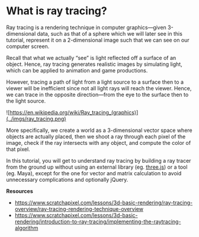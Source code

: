 # What is ray tracing?
Ray tracing is a rendering technique in computer graphics—given 3-dimensional data, such as that of a sphere which we will later see in this tutorial, represent it on a 2-dimensional image such that we can see on our computer screen.

Recall that what we actually “see” is light reflected off a surface of an object. Hence, ray tracing generates realistic images by simulating light, which can be applied to animation and game productions.

However, tracing a path of light from a light source to a surface then to a viewer will be inefficient since not all light rays will reach the viewer. Hence, we can trace in the opposite direction—from the eye to the surface then to the light source.

![https://en.wikipedia.org/wiki/Ray_tracing_(graphics)](../imgs/ray_tracing.png)

More specifically, we create a world as a 3-dimensional vector space where objects are actually placed, then we shoot a ray through each pixel of the image, check if the ray intersects with any object, and compute the color of that pixel.

In this tutorial, you will get to understand ray tracing by building a ray tracer from the ground up without using an external library (eg. [three.js](https://threejs.org)) or a tool (eg. Maya), except for the one for vector and matrix calculation to avoid unnecessary complications and optionally jQuery.

**Resources**
- https://www.scratchapixel.com/lessons/3d-basic-rendering/ray-tracing-overview/ray-tracing-rendering-technique-overview
- https://www.scratchapixel.com/lessons/3d-basic-rendering/introduction-to-ray-tracing/implementing-the-raytracing-algorithm
